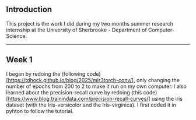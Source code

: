

## Introduction
This project is the work I did during my two months summer research internship at the University of Sherbrooke - Department of Computer-Science.

---

## Week 1
I began by redoing the (following code)[https://tdhock.github.io/blog/2025/mlr3torch-conv/], only changing the number of epochs from 200 to 2 to make it run on my own computer.
I also learned about the precision-recall curve by redoing (this code)[https://www.blog.trainindata.com/precision-recall-curves/] using the iris dataset (with the Iris-versicolor and the Iris-virginica). I first coded it in pyhton to follow the tutorial.
